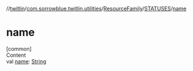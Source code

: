 //[twitlin](../../../index.md)/[com.sorrowblue.twitlin.utilities](../../index.md)/[ResourceFamily](../index.md)/[STATUSES](index.md)/[name](name.md)



# name  
[common]  
Content  
val [name](name.md): [String](https://kotlinlang.org/api/latest/jvm/stdlib/kotlin/-string/index.html)  



